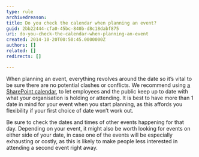 ```yaml
---
type: rule
archivedreason: 
title: Do you check the calendar when planning an event?
guid: 2bb22444-cfa0-45bc-840b-d8c18dabf875
uri: do-you-check-the-calendar-when-planning-an-event
created: 2014-10-20T00:50:45.0000000Z
authors: []
related: []
redirects: []

---
```



<p>When planning an event, everything revolves around the date so it’s vital to be sure there are no potential clashes or conflicts. We recommend using <a href="http&#58;//www.ssw.com.au/ssw/Events/Events.aspx">a SharePoint calendar​</a>, to let employees and the public keep up to date with what your organisation is holding or attending. It is best to have more than 1 date in mind for your event when you start planning, as this affords you flexibility if your first choice of date won’t work out.</p><p>Be sure to check the dates and times of other events happening for that day. Depending on your event, it might also be worth looking for events on either side of your date, in case one of the events will be especially exhausting or costly, as this is likely to make people less interested in attending a second event right away.&#160;​<br></p>
<br><excerpt class='endintro'></excerpt><br>



